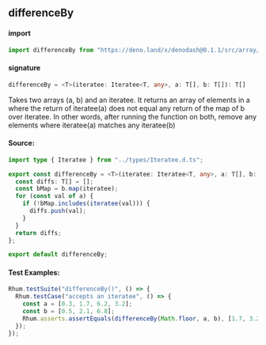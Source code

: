 
## differenceBy

#### import
```typescript
import differenceBy from "https://deno.land/x/denodash@0.1.1/src/array/differenceBy.ts"
```

#### signature
```typescript
differenceBy = <T>(iteratee: Iteratee<T, any>, a: T[], b: T[]): T[]
```

Takes two arrays (a, b) and an iteratee. It returns an array of elements in a where the return of iteratee(a) does not equal any return of the map of b over iteratee. In other words, after running the function on both, remove any elements where iteratee(a) matches any iteratee(b)

#### Source:

```typescript
import type { Iteratee } from "../types/Iteratee.d.ts";

export const differenceBy = <T>(iteratee: Iteratee<T, any>, a: T[], b: T[]): T[] => {
  const diffs: T[] = [];
  const bMap = b.map(iteratee);
  for (const val of a) {
    if (!bMap.includes(iteratee(val))) {
      diffs.push(val);
    }
  }
  return diffs;
};

export default differenceBy;

```

#### Test Examples: 

```typescript
Rhum.testSuite("differenceBy()", () => {
  Rhum.testCase("accepts an iteratee", () => {
    const a = [0.3, 1.7, 6.2, 3.2];
    const b = [0.5, 2.1, 6.8];
    Rhum.asserts.assertEquals(differenceBy(Math.floor, a, b), [1.7, 3.2]);
  });
});
```

  